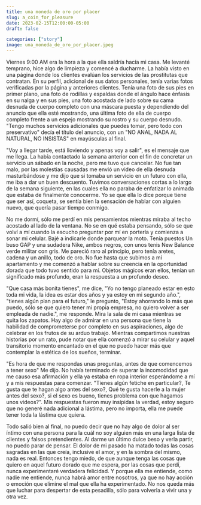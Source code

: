 ```yaml
---
title: una moneda de oro por placer
slug: a_coin_for_pleasure
date: 2023-02-15T12:00:00-05:00
draft: false

categories: ["story"]
image: una_moneda_de_oro_por_placer.jpeg
---
```


Viernes 9:00 AM era la hora a la que ella saldría hacía mi casa. Me levanté
temprano, hice algo de limpieza y comencé a ducharme. La había visto en una
página donde los clientes evalúan los servicios de las prostitutas que
contratan. En su perfil, adicional de sus datos personales, tenía varias fotos
verificadas por la página y anteriores clientes. Tenía una foto de sus pies en
primer plano, una foto de rodillas y espaldas donde el ángulo hace énfasis en
su nalga y en sus pies, una foto acostada de lado sobre su cama desnuda de
cuerpo completo con una máscara puesta y dependiendo del anuncio que ella
esté mostrando, una última foto de ella de cuerpo completo frente a un espejo
mostrando su rostro y su cuerpo desnudo. "Tengo muchos servicios adicionales
que puedes tomar, pero todo con preservativo" decía el título del anuncio, con
un "NO ANAL, NADA AL NATURAL, NO INSISTAS" en mayúsculas al final.

"Voy a llegar tarde, está lloviendo y apenas voy a salir", es el mensaje que
me llega. La había contactado la semana anterior con el fin de concretar un
servicio un sábado en la noche, pero me tuvo que cancelar. No fue tan malo, por
las molestias causadas me envió un video de ella desnuda masturbándose y me
dijo que si tomaba un servicio en un futuro con ella, me iba a dar un buen
descuento. Tuvimos conversaciones cortas a lo largo de la semana siguiente, en
las cuales ella no paraba de enfatizar lo animada que estaba de finalmente
conocerme. Yo se que ella lo dice porque tiene que ser así, coqueta, se sentía
bien la sensación de hablar con alguien nuevo, que quería pasar tiempo conmigo.

No me dormí, sólo me perdí en mis pensamientos mientras miraba al techo
acostado al lado de la ventana. No se en qué estaba pensando, sólo se que volví
a mí cuando la escucho preguntar por mí en portería y comienza a sonar mi
celular. Bajé a indicarle donde parquear la moto. Tenía puestos Un buso GAP y
una sudadera Nike, ambos negros, con unos tenis New Balance verde militar con
gris. Me pareció raro al principio, pero tenía aretes, cadena y un anillo, todo
de oro. No fue hasta que subimos a mi apartamento y me comenzó a hablar sobre
su creencia en la oportunidad dorada que todo tuvo sentido para mí. Objetos
mágicos eran ellos, tenían un significado más profundo, eran la respuesta a un
profundo deseo.

"Que casa más bonita tienes", me dice, "Yo no tengo planeado estar en esto toda
mi vida, la idea es estar dos años y ya estoy en mi segundo año.", "tienes
algún plan para el futuro," le pregunto, "Estoy ahorrando lo más que puedo,
sólo se que quiero tener mi propia empresa, no quiero volver a ser empleada de
nadie.", me responde. Mira la sala de mi casa mientras se quita los zapatos.
Hay algo de admirar en una persona que tiene la habilidad de comprometerse por
completo en sus aspiraciones, algo de celebrar en los frutos de su arduo
trabajo. Mientras compartimos nuestras historias por un rato, pude notar que
ella comenzó a mirar su celular y aquel transitorio momento encantado en el que
no puedo hacer más que contemplar la estética de los sueños, terminar.

"Es hora de que me respondas unas preguntas, antes de que comencemos a tener
sexo" Me dijo. No había terminado de superar la incomodidad que me causo esa
afirmación y ella ya estaba en ropa interior esperándome a mí y a mis
respuestas para comenzar. "Tienes algún fetiche en particular?, Te gusta que te
hagan algo antes del sexo?, Qué te gusta hacerle a la mujer antes del sexo?, si
el sexo es bueno, tienes problema con que hagamos unos videos?". Mis respuestas
fueron muy insípidas la verdad, estoy seguro que no generé nada adicional a
lástima, pero no importa, ella me puede tener toda la lástima que quiera.

Todo salió bien al final, no puedo decir que no hay algo de dolor al ser íntimo
con una persona para la cuál no soy alguien más en una larga lista de clientes
y falsos pretendientes. Al darme un último dulce beso y verla partir, no puedo
parar de pensar. El dolor de mi pasado ha matado todas las cosas sagradas en
las que creía, inclusive el amor, y en la sombra del mismo, nada es real.
Entonces tengo miedo, de que aunque tenga las cosas que quiero en aquel futuro
dorado que me espera, por las cosas que perdí, nunca experimentaré verdadera
felicidad. Y porque ella me entiende, como nadie me entiende, nunca habrá amor
entre nosotros, ya que no hay acción o emoción que elimine el mal que ella ha
experimentado. No nos queda más que luchar para despertar de esta pesadilla,
sólo para volverla a vivir una y otra vez.
